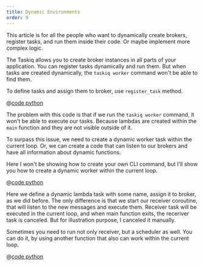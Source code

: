 ```yaml
---
title: Dynamic Environments
order: 9
---
```


This article is for all the people who want to dynamically create brokers, register tasks, and run them inside their code. Or maybe implement more complex logic.

The Taskiq allows you to create broker instances in all parts of your application. You
can register tasks dynamically and run them. But when tasks are created dynamically,
the `taskiq worker` command won't be able to find them.

To define tasks and assign them to broker, use `register_task` method.

@[code python](../examples/dynamics/broker.py)

The problem with this code is that if we run the `taskiq worker` command, it won't be able
to execute our tasks. Because lambdas are created within the `main` function and they
are not visible outside of it.

To surpass this issue, we need to create a dynamic worker task within the current loop.
Or, we can create a code that can listen to our brokers and have all information about dynamic
functions.

Here I won't be showing how to create your own CLI command, but I'll show you how to create
a dynamic worker within the current loop.

@[code python](../examples/dynamics/receiver.py)

Here we define a dynamic lambda task with some name, assign it to broker, as we did before.
The only difference is that we start our receiver coroutine, that will listen to the new
messages and execute them. Receiver task will be executed in the current loop, and when main function
exits, the receriver task is canceled. But for illustration purpose, I canceled it manually.

Sometimes you need to run not only receiver, but a scheduler as well. You can do it, by using
another function that also can work within the current loop.

@[code python](../examples/dynamics/scheduler.py)
